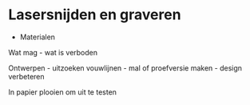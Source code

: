 # Lasersnijden en graveren 

* Materialen

Wat mag - wat is verboden

Ontwerpen - uitzoeken vouwlijnen - mal of proefversie maken - design verbeteren 

In papier plooien om uit te testen
